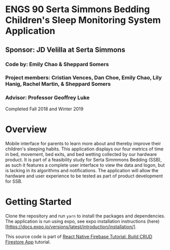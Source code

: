 # ENGS 90 Serta Simmons Bedding Children's Sleep Monitoring System Application
## Sponsor: JD Velilla at Serta Simmons
### Code by: Emily Chao & Sheppard Somers
### Project members: Cristian Vences, Dan Choe, Emily Chao, Lily Hanig, Rachel Martin, & Sheppard Somers
### Advisor: Professor Geoffrey Luke
Completed Fall 2018 and Winter 2019

# Overview
Mobile interface for parents to learn more about and thereby improve their children's sleeping habits. This application displays our four metrics of time in bed, movement, bed exits, and bed wetting collected by our hardware product. It is part of a feasibility study for Serta Simmmons Bedding (SSB), as such  it features a complete user interface to view the data and logon, but is lacking in its algorithms and notifications. The application will allow the hardware and user experience to be tested as part of product development for SSB.

# Getting Started
Clone the repository and run ```yarn``` to install the packages and dependencies. The application is run using expo, see expo installation instructions (here)[https://docs.expo.io/versions/latest/introduction/installation/]. 

This source code is part of [React Native Firebase Tutorial: Build CRUD Firestore App](https://www.djamware.com/post/5bbcd38080aca7466989441b/react-native-firebase-tutorial-build-crud-firestore-app) tutorial.
